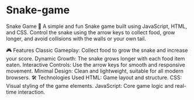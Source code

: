 # Snake-game



Snake Game 🐍
A simple and fun Snake game built using JavaScript, HTML, and CSS. Control the snake using the arrow keys to collect food, grow longer, and avoid collisions with the walls or your own tail.

🎮 Features
Classic Gameplay: Collect food to grow the snake and increase your score.
Dynamic Growth: The snake grows longer with each food item eaten.
Interactive Controls: Use the arrow keys for smooth and responsive movement.
Minimal Design: Clean and lightweight, suitable for all modern browsers.
🛠️ Technologies Used
HTML: Game layout and structure.
CSS: Visual styling of the game elements.
JavaScript: Core game logic and real-time interaction.
